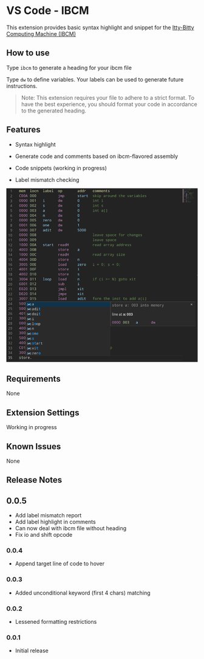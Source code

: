 # VS Code - IBCM

This extension provides basic syntax highlight and snippet for the [Itty-Bitty Computing Machine (IBCM)](https://aaronbloomfield.github.io/pdr/book/ibcm-chapter.pdf)

## How to use

Type `ibcm` to generate a heading for your ibcm file

Type `dw` to define variables. Your labels can be used to generate future instructions.

> Note: This extension requires your file to adhere to a strict format. To have the best experience, you should format your code in accordance to the generated heading.

## Features

-   Syntax highlight

-   Generate code and comments based on ibcm-flavored assembly

-   Code snippets (working in progress)

-   Label mismatch checking

![feature-basic](https://raw.githubusercontent.com/hanzhi713/vscode-ibcm/master/doc/feature-basic.png)

## Requirements

None

## Extension Settings

Working in progress

## Known Issues

None

## Release Notes

## 0.0.5

-   Add label mismatch report
-   Add label highlight in comments
-   Can now deal with ibcm file without heading
-   Fix io and shift opcode

### 0.0.4

-   Append target line of code to hover

### 0.0.3

-   Added unconditional keyword (first 4 chars) matching

### 0.0.2

-   Lessened formatting restrictions

### 0.0.1

-   Initial release
